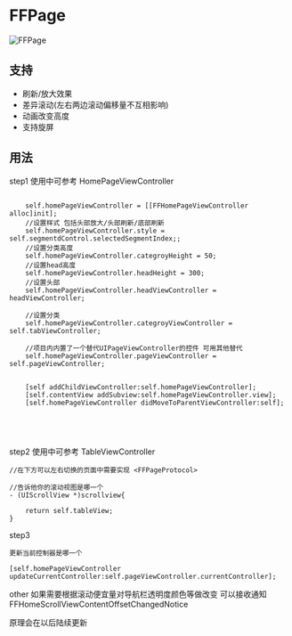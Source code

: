 # FFPage
![FFPage](https://github.com/H2OB/FFPage/blob/master/FFPage.gif)


## 支持
* 刷新/放大效果
* 差异滚动(左右两边滚动偏移量不互相影响)
* 动画改变高度
* 支持旋屏

## 用法

step1   使用中可参考 HomePageViewController

```
    
    self.homePageViewController = [[FFHomePageViewController alloc]init];
    //设置样式 包括头部放大/头部刷新/底部刷新
    self.homePageViewController.style = self.segmentdControl.selectedSegmentIndex;;
    //设置分类高度
    self.homePageViewController.categroyHeight = 50;
    //设置head高度
    self.homePageViewController.headHeight = 300;
    //设置头部
    self.homePageViewController.headViewController = headViewController;
    
    //设置分类
    self.homePageViewController.categroyViewController = self.tabViewController;
   
    //项目内内置了一个替代UIPageViewController的控件 可用其他替代
    self.homePageViewController.pageViewController = self.pageViewController;
    
    
    [self addChildViewController:self.homePageViewController];
    [self.contentView addSubview:self.homePageViewController.view];
    [self.homePageViewController didMoveToParentViewController:self];
    
    
    
    
```

step2   使用中可参考 TableViewController


```
//在下方可以左右切换的页面中需要实现 <FFPageProtocol>

//告诉他你的滚动视图是哪一个
- (UIScrollView *)scrollview{
    
    return self.tableView;
}

```

step3

```
更新当前控制器是哪一个

[self.homePageViewController updateCurrentController:self.pageViewController.currentController];

```

other 
如果需要根据滚动便宜量对导航栏透明度颜色等做改变 可以接收通知FFHomeScrollViewContentOffsetChangedNotice 



原理会在以后陆续更新
